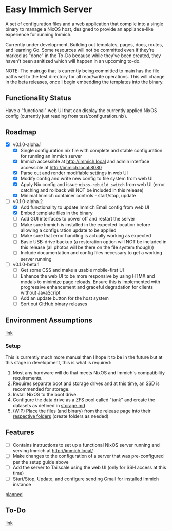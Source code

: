 # Easy Immich Server
A set of configuration files and a web application that compile into a single binary to manage a NixOS host, designed to provide an appliance-like experience for running Immich.

Currently under development. Building out templates, pages, docs, routes, and learning Go. Some resources will not be committed even if they're marked as "done" in the To-Do because while they've been created, they haven't been sanitized which will happen in an upcoming to-do.

NOTE: The main.go that is currently being committed to main has the file paths set to the test directory for all read/write operations. This will change in the beta releases, once I begin embedding the templates into the binary.

## Functionality Status
Have a "functional" web UI that can display the currently applied NixOS config (currently just reading from test/configuration.nix).

## Roadmap
- [x] v0.1.0-alpha.1
  - [x] Single configuration.nix file with complete and stable configuration for running an Immich server
  - [x] Immich accessible at http://immich.local and admin interface accessible at http://immich.local:8080
  - [x] Parse out and render modifiable settings in web UI
  - [x] Modify config and write new config to file system from web UI
  - [x] Apply Nix config and issue `nixos-rebuild switch` from web UI (error catching and rollback will NOT be included in this release)
  - [x] Minimal Immich container controls - start/stop, update
- [ ] v0.1.0-alpha.2
  - [x] Add functionality to update Immich Email config from web UI
  - [x] Embed template files in the binary
  - [ ] Add GUI interfaces to power off and restart the server
  - [ ] Make sure Immich is installed in the expected location before allowing a configuration update to be applied
  - [ ] Make sure that error handling is actually working as expected
  - [ ] Basic USB-drive backup (a restoration option will NOT be included in this release (all photos will be there on the file system though))
  - [ ] Include documentation and config files necessary to get a working server running
- [ ] v0.1.0-beta.1
  - [ ] Get some CSS and make a usable mobile-first UI
  - [ ] Enhance the web UI to be more responsive by using HTMX and modals to minimize page reloads. Ensure this is implemented with progressive enhancement and graceful degradation for clients without JavaScript
  - [ ] Add an update button for the host system
  - [ ] Sort out GitHub binary releases
<!-- - [ ] 0.1.0-beta.2 -->
  <!-- - [ ] Basic deployment mechanism -->
<!-- - [ ] v0.1.0-rc.1 -->

## Environment Assumptions
[link](docs/dev/environment.md)
### Setup
This is currently much more manual than I hope it to be in the future but at this stage in development, this is what is required:
1. Most any hardware will do that meets NixOS and Immich's compatibility requirements.
2. Requires separate boot and storage drives and at this time, an SSD is recommended for storage.
3. Install NixOS to the boot drive.
4. Configure the data drive as a ZFS pool called "tank" and create the datasets as defined in [storage.md](/docs/setup/storage.md)
5. (WIP) Place the files (and binary) from the release page into their [respective folders](/docs/setup/environment.md) (create folders as needed)

## Features
- [ ] Contains instructions to set up a functional NixOS server running and serving Immich at http://immich.local/
- [ ] Make changes to the configuration of a server that was pre-configured per the setup guide above
- [ ] Add the server to Tailscale using the web UI (only for SSH access at this time)
- [ ] Start/Stop, Update, and configure sending Gmail for installed Immich instance

[planned](docs/dev/features.md)

## To-Do
[link](docs/dev/todo.md)

